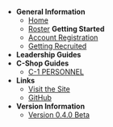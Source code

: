<!-- docs/_sidebar.md -->

- **General Information**
    - [Home]()
    - [Roster](roster)
    **Getting Started**
    - [Account Registration](register-account)
    - [Getting Recruited](get-recruited)
- **Leadership Guides**
- **C-Shop Guides**
    - [C-1 PERSONNEL](c1/c1-home)
- **Links**
    - [Visit the Site](https://s4.501stlegion-a3.com/)
    - [GitHub](https://github.com/501stLegionA3/FiveOhFirstDataCore)
- **Version Information**
    - [Version 0.4.0 Beta](https://github.com/501stLegionA3/FiveOhFirstDataCore/releases/tag/v0.4.0-beta)